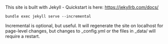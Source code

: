 This site is built with Jekyll - Quickstart is here: 
https://jekyllrb.com/docs/

```
bundle exec jekyll serve --incremental
```
Incremental is optional, but useful. It will regenerate the site on localhost for page-level changes, but changes to _config.yml or the files in _data/ will require a restart.

